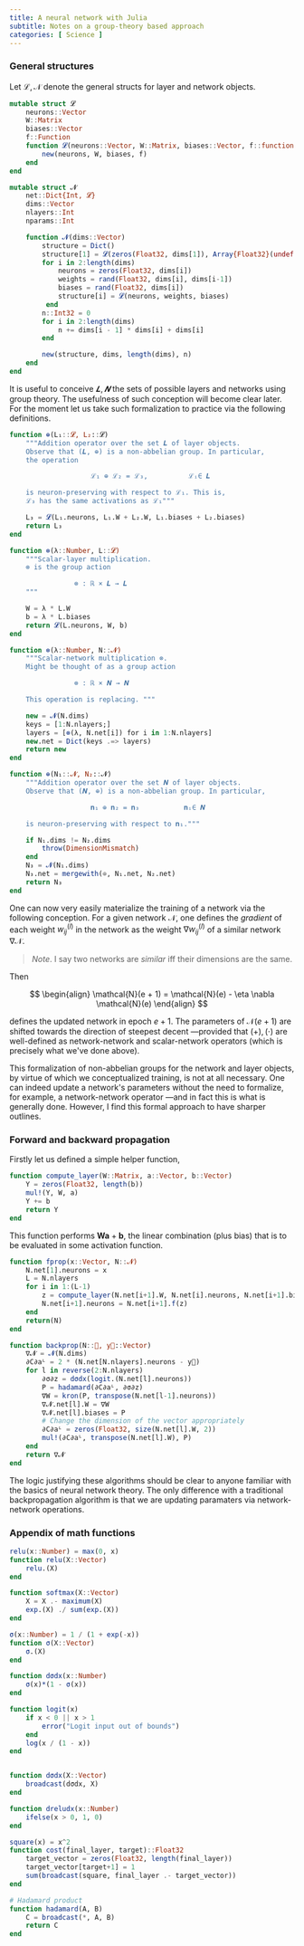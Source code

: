 ```yaml
---
title: A neural network with Julia 
subtitle: Notes on a group-theory based approach
categories: [ Science ]
---
```


### General structures 

Let $\mathcal{L}, \mathcal{N}$ denote the general structs for layer and network objects. 

```jl 
mutable struct 𝓛 
    neurons::Vector 
    W::Matrix
    biases::Vector
    f::Function
    function 𝓛(neurons::Vector, W::Matrix, biases::Vector, f::function)
        new(neurons, W, biases, f)
    end
end

mutable struct 𝓝
    net::Dict{Int, 𝓛}
    dims::Vector
    nlayers::Int
    nparams::Int

    function 𝓝(dims::Vector)
        structure = Dict()
        structure[1] = 𝓛(zeros(Float32, dims[1]), Array{Float32}(undef, 0, 0), [])
        for i in 2:length(dims)
            neurons = zeros(Float32, dims[i])
            weights = rand(Float32, dims[i], dims[i-1])
            biases = rand(Float32, dims[i])
            structure[i] = 𝓛(neurons, weights, biases)
         end
        n::Int32 = 0
        for i in 2:length(dims)
            n += dims[i - 1] * dims[i] + dims[i]
        end

        new(structure, dims, length(dims), n)
    end 
end
```

It is useful to conceive $𝑳, 𝑵$ the sets of possible layers and networks using 
group theory. The usefulness of such conception will become clear later. For the
moment let us take such formalization to practice via the following definitions.

```jl 
function ⊕(L₁::𝓛, L₂::𝓛)
    """Addition operator over the set 𝑳 of layer objects.
    Observe that (𝑳, ⊕) is a non-abbelian group. In particular,
    the operation

                    ℒ₁ ⊕ ℒ₂ = ℒ₃,          ℒᵢ∈ 𝑳

    is neuron-preserving with respect to ℒ₁. This is, 
    ℒ₃ has the same activations as ℒ₁"""

    L₃ = 𝓛(L₁.neurons, L₁.W + L₂.W, L₁.biases + L₂.biases)
    return L₃
end

function ⊗(λ::Number, L::𝓛)
    """Scalar-layer multiplication.
    ⊗ is the group action

                ⊗ : ℝ × 𝑳 → 𝑳 
    """

    W = λ * L.W
    b = λ * L.biases
    return 𝓛(L.neurons, W, b)
end

function ⊗(λ::Number, N::𝓝)
    """Scalar-network multiplication ⊗.
    Might be thought of as a group action 

                ⊗ : ℝ × 𝑵 → 𝑵

    This operation is replacing. """

    new = 𝓝(N.dims)
    keys = [1:N.nlayers;]
    layers = [⊗(λ, N.net[i]) for i in 1:N.nlayers]
    new.net = Dict(keys .=> layers)
    return new
end

function ⊕(N₁::𝓝, N₂::𝓝)
    """Addition operator over the set 𝑵 of layer objects.
    Observe that (𝑵, ⊕) is a non-abbelian group. In particular, 

                    𝐧₁ ⊕ 𝐧₂ = 𝐧₃           𝐧ᵢ∈ 𝑵

    is neuron-preserving with respect to 𝐧₁."""

    if N₁.dims != N₂.dims
        throw(DimensionMismatch)
    end
    N₃ = 𝓝(N₁.dims)
    N₃.net = mergewith(⊕, N₁.net, N₂.net)
    return N₃
end
```

One can now very easily materialize the training of a network via
the following conception. For a given network $\mathcal{N}$, one defines the
*gradient* of each weight $w_{ij}^{(l)}$ in the network as the weight $\nabla
w_{ij}^{(l)}$ of a similar network $\nabla \mathcal{N}$.

> *Note*. I say two networks are *similar* iff their dimensions are the same.

Then 

$$
\begin{align}
    \mathcal{N}(e + 1) = \mathcal{N}(e) - \eta \nabla \mathcal{N}(e)
\end{align}
$$

defines the updated network in epoch $e + 1$. The parameters of $\mathcal{N}(e
+1)$ are shifted towards the direction of steepest decent —provided that $(+),
(\cdot)$ are well-defined as network-network and scalar-network operators (which
is precisely what we've done above). 

This formalization of non-abbelian groups for the network and layer objects, by
virtue of which we conceptualized training, is not at all necessary. One can
indeed update a network's parameters without the need to formalize, for example,
a network-network operator —and in fact this is what is generally done. However,
I find this formal approach to have sharper outlines.

### Forward and backward propagation 

Firstly let us defined a simple helper function, 

```jl 
function compute_layer(W::Matrix, a::Vector, b::Vector)
    Y = zeros(Float32, length(b))
    mul!(Y, W, a)
    Y += b
    return Y
end
```

This function performs $\textbf{W}\textbf{a} + \textbf{b}$, the linear
combination (plus bias) that is to be evaluated in some activation function.


```jl 
function fprop(x::Vector, N::𝓝)
    N.net[1].neurons = x
    L = N.nlayers
    for i in 1:(L-1)
        z = compute_layer(N.net[i+1].W, N.net[i].neurons, N.net[i+1].biases)
        N.net[i+1].neurons = N.net[i+1].f(z)
    end
    return(N)
end

function backprop(N::𝓝, y⃗::Vector)
    ∇𝓝 = 𝓝(N.dims)
    ∂C∂aᴸ = 2 * (N.net[N.nlayers].neurons - y⃗)
    for l in reverse(2:N.nlayers)
        ∂σ∂z = dσdx(logit.(N.net[l].neurons))
        P = hadamard(∂C∂aᴸ, ∂σ∂z)
        ∇W = kron(P, transpose(N.net[l-1].neurons))
        ∇𝓝.net[l].W = ∇W
        ∇𝓝.net[l].biases = P
        # Change the dimension of the vector appropriately
        ∂C∂aᴸ = zeros(Float32, size(N.net[l].W, 2))
        mul!(∂C∂aᴸ, transpose(N.net[l].W), P)
    end
    return ∇𝓝
end
```

The logic justifying these algorithms should be clear to anyone familiar with the
basics of neural network theory. The only difference with a traditional
backpropagation algorithm is that we are updating paramaters via network-network
operations.





### Appendix of math functions 

```jl 
relu(x::Number) = max(0, x)
function relu(X::Vector)
    relu.(X)
end

function softmax(X::Vector)
    X = X .- maximum(X)
    exp.(X) ./ sum(exp.(X))
end

σ(x::Number) = 1 / (1 + exp(-x))
function σ(X::Vector)
    σ.(X)
end

function dσdx(x::Number)
    σ(x)*(1 - σ(x))
end

function logit(x)
    if x < 0 || x > 1
        error("Logit input out of bounds")
    end
    log(x / (1 - x))
end


function dσdx(X::Vector)
    broadcast(dσdx, X)
end

function dreludx(x::Number)
    ifelse(x > 0, 1, 0)
end

square(x) = x^2
function cost(final_layer, target)::Float32
    target_vector = zeros(Float32, length(final_layer))
    target_vector[target+1] = 1
    sum(broadcast(square, final_layer .- target_vector))
end

# Hadamard product
function hadamard(A, B)
    C = broadcast(*, A, B)
    return C
end
```
